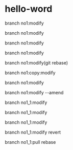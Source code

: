 # hello-word
branch no1:modify

branch no1:modify

branch no1:modify

branch no1:modify

branch no1:modify(git rebase)

branch no1:copy:modify

branch no1:modify

branch no1:modify --amend

branch no1_1:modify

branch no1_1:modify

branch no1_1:modify

branch no1_1:modify revert

branch no1_1:pull rebase